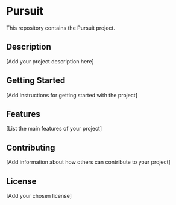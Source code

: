 # Pursuit

This repository contains the Pursuit project.

## Description
[Add your project description here]

## Getting Started
[Add instructions for getting started with the project]

## Features
[List the main features of your project]

## Contributing
[Add information about how others can contribute to your project]

## License
[Add your chosen license] 